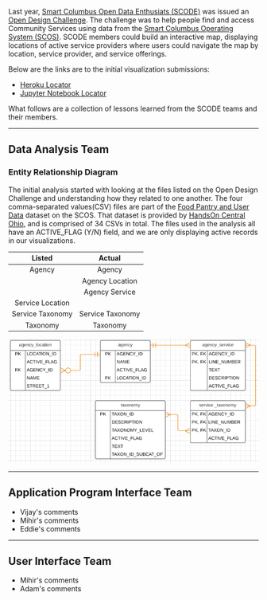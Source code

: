 Last year, [Smart Columbus Open Data Enthusiats (SCODE)](https://www.scodemeetup.org/) was issued an [Open Design Challenge](https://github.com/SCODEMeetup/locator-jekyll/blob/release-v2.0/HACKABLE-SNACK.md). The challenge was to help people find and access
Community Services using data from the [Smart Columbus Operating System (SCOS)](https://www.smartcolumbusos.com/). SCODE members could build an interactive map, displaying locations of active service providers where users could navigate the map by location, service provider, and service offerings.

Below are the links are to the initial visualization submissions:
- [Heroku Locator](https://cbus-community-service-locator.herokuapp.com/)
- [Jupyter Notebook Locator](https://github.com/SCODEMeetup/community-services-locator-ui-2)

What follows are a collection of lessons learned from the SCODE teams and their members.

---
## Data Analysis Team
### Entity Relationship Diagram
The initial analysis started with looking at the files listed on the Open Design Challenge and understanding how they related to one another. The four comma-separated values(CSV) files are part of the [Food Pantry and User Data](https://ckan.smartcolumbusos.com/dataset/food-pantry-and-user-data) dataset on the SCOS. That dataset is provided by [HandsOn Central Ohio](https://handsoncentralohio.org/), and is comprised of 34 CSVs in total. The files used in the analysis all have an ACTIVE_FLAG (Y/N) field, and we are only displaying active records in our visualizations.

| Listed            | Actual            |
|:-:                |:-:                |
| Agency            | Agency            |
|                   | Agency Location   |
|                   | Agency Service    |
| Service Location  |                   |
| Service Taxonomy  | Service Taxonomy  |
| Taxonomy          | Taxonomy          |

![Image of Entity Relationship Diagram](/img/EntityRelationshipDiagram.PNG)

---
## Application Program Interface Team
- Vijay's comments
- Mihir's comments
- Eddie's comments

---
## User Interface Team
- Mihir's comments
- Adam's comments
